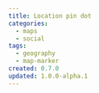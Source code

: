 ```yaml
---
title: Location pin dot
categories:
  - maps
  - social
tags:
  - geography
  - map-marker
created: 0.7.0
updated: 1.0.0-alpha.1
---
```

